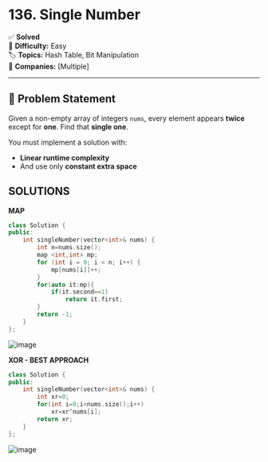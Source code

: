# 136. Single Number

✅ **Solved**  
📘 **Difficulty:** Easy  
🏷️ **Topics:** Hash Table, Bit Manipulation  
🏢 **Companies:** [Multiple]  

---

## 🧠 Problem Statement

Given a non-empty array of integers `nums`, every element appears **twice** except for **one**. Find that **single one**.

You must implement a solution with:
- **Linear runtime complexity**
- And use only **constant extra space**

## SOLUTIONS
**MAP**
```cpp
class Solution {
public:
    int singleNumber(vector<int>& nums) {
        int n=nums.size();
        map <int,int> mp;
        for (int i = 0; i < n; i++) {
            mp[nums[i]]++;
        }
        for(auto it:mp){
            if(it.second==1)
                return it.first;
        }
        return -1;
    }
};
```
![image](https://github.com/user-attachments/assets/ebf96a57-63cc-4392-9348-da8e35c8e88d)

**XOR - BEST APPROACH**
```cpp
class Solution {
public:
    int singleNumber(vector<int>& nums) {
        int xr=0;
        for(int i=0;i<nums.size();i++)
            xr=xr^nums[i];
        return xr;
    }
};
```
![image](https://github.com/user-attachments/assets/83949e2b-45df-49b0-b4b9-6f8113e61eed)
